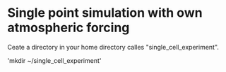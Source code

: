 # Single point simulation with own atmospheric forcing

Ceate a directory in your home directory calles "single_cell_experiment".

'mkdir ~/single_cell_experiment'
